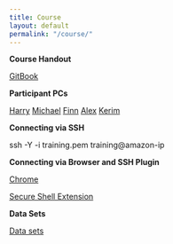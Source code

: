 ```yaml
---
title: Course
layout: default
permalink: "/course/"
---
```


**Course Handout**

[GitBook](https://tobiasrausch.gitbooks.io/variant-calling/content/)


**Participant PCs**

[Harry](chrome-extension://pnhechapfaindjhompbnflcldabbghjo/html/nassh.html#training@ec2-18-194-23-227.eu-central-1.compute.amazonaws.com:22)
[Michael](chrome-extension://pnhechapfaindjhompbnflcldabbghjo/html/nassh.html#training@ec2-18-185-90-32.eu-central-1.compute.amazonaws.com:22)
[Finn](chrome-extension://pnhechapfaindjhompbnflcldabbghjo/html/nassh.html#training@ec2-18-197-26-46.eu-central-1.compute.amazonaws.com:22)
[Alex](chrome-extension://pnhechapfaindjhompbnflcldabbghjo/html/nassh.html#training@ec2-18-196-165-60.eu-central-1.compute.amazonaws.com:22)
[Kerim](chrome-extension://pnhechapfaindjhompbnflcldabbghjo/html/nassh.html#training@ec2-18-194-1-226.eu-central-1.compute.amazonaws.com:22)


**Connecting via SSH**

ssh -Y -i training.pem training@amazon-ip

**Connecting via Browser and SSH Plugin**

[Chrome](https://www.google.com/chrome/)

[Secure Shell Extension](https://chrome.google.com/webstore/detail/secure-shell-app/pnhechapfaindjhompbnflcldabbghjo)

**Data Sets**

[Data sets](ftp://ftp-exchange.embl-heidelberg.de/pub/exchange/rausch/outgoing/course/)

